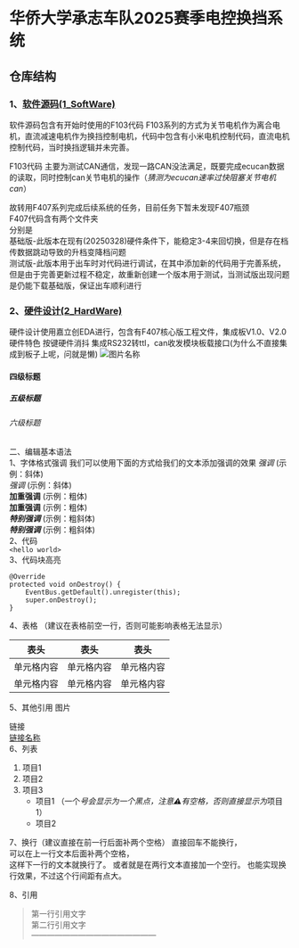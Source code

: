 # 华侨大学承志车队2025赛季电控换挡系统
## 仓库结构
### 1、[软件源码(1_SoftWare)](https://github.com/Saturday-365/E-Shift-CZCD/tree/master/1_SoftWare)
软件源码包含有开始时使用的F103代码 F103系列的方式为关节电机作为离合电机，直流减速电机作为换挡控制电机，代码中包含有小米电机控制代码，直流电机控制代码，当时换挡逻辑并未完善。  
  
F103代码 主要为测试CAN通信，发现一路CAN没法满足，既要完成ecucan数据的读取，同时控制can关节电机的操作（*猜测为ecucan速率过快阻塞关节电机can*）  
  
故转用F407系列完成后续系统的任务，目前任务下暂未发现F407瓶颈  
F407代码含有两个文件夹  
分别是   
基础版-此版本在现有(20250328)硬件条件下，能稳定3-4来回切换，但是存在档传数据跳动导致的升档变降档问题  
测试版-此版本用于出车时对代码进行调试，在其中添加新的代码用于完善系统，但是由于完善更新过程不稳定，故重新创建一个版本用于测试，当测试版出现问题是仍能下载基础版，保证出车顺利进行 
### 2、[硬件设计(2_HardWare)](https://github.com/Saturday-365/E-Shift-CZCD/tree/master/2_HardWare) 
硬件设计使用嘉立创EDA进行，包含有F407核心版工程文件，集成板V1.0、V2.0  
硬件特色 按键硬件消抖 集成RS232转ttl，can收发模块板载接口(为什么不直接集成到板子上呢，问就是懒) 
![图片名称](https://github.com/Saturday-365/E-Shift-CZCD/tree/master/4_Document\photo\集成板V2_正面.jpg)  
#### 四级标题  
##### 五级标题  
###### 六级标题 
二、编辑基本语法  
1、字体格式强调
 我们可以使用下面的方式给我们的文本添加强调的效果
*强调*  (示例：斜体)  
 _强调_  (示例：斜体)  
**加重强调**  (示例：粗体)  
 __加重强调__ (示例：粗体)  
***特别强调*** (示例：粗斜体)  
___特别强调___  (示例：粗斜体)  
2、代码  
`<hello world>`  
3、代码块高亮  
```
@Override
protected void onDestroy() {
    EventBus.getDefault().unregister(this);
    super.onDestroy();
}
```  
4、表格 （建议在表格前空一行，否则可能影响表格无法显示）
 
 表头  | 表头  | 表头
 ---- | ----- | ------  
 单元格内容  | 单元格内容 | 单元格内容 
 单元格内容  | 单元格内容 | 单元格内容  
 
5、其他引用
图片  

链接  
[链接名称](https://www.baidu.com/)    
6、列表 
1. 项目1  
2. 项目2  
3. 项目3  
   * 项目1 （一个*号会显示为一个黑点，注意⚠️有空格，否则直接显示为*项目1） 
   * 项目2   
 
7、换行（建议直接在前一行后面补两个空格）
直接回车不能换行，  
可以在上一行文本后面补两个空格，  
这样下一行的文本就换行了。
或者就是在两行文本直接加一个空行。
也能实现换行效果，不过这个行间距有点大。  
 
8、引用
> 第一行引用文字  
> 第二行引用文字  
————————————————